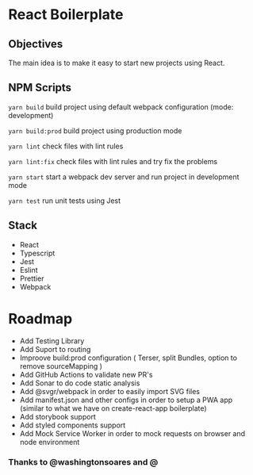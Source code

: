 # React Boilerplate

## Objectives
The main idea is to make it easy to start new projects using React.


## NPM Scripts

`yarn build` build project using default webpack configuration (mode: development)

`yarn build:prod` build project using production mode

`yarn lint` check files with lint rules

`yarn lint:fix` check files with lint rules and try fix the problems

`yarn start` start a webpack dev server and run project in development mode

`yarn test` run unit tests using Jest


## Stack
  - React
  - Typescript
  - Jest
  - Eslint
  - Prettier
  - Webpack


# Roadmap
- Add Testing Library
- Add Suport to routing
- Improove build:prod configuration ( Terser, split Bundles, option to remove sourceMapping )
- Add GitHub Actions to validate new PR's
- Add Sonar to do code static analysis
- Add @svgr/webpack in order to easily import SVG files 
- Add manifest.json and other configs in order to setup a PWA app (similar to what we have on create-react-app boilerplate)
- Add storybook support
- Add styled components support
- Add Mock Service Worker in order to mock requests on browser and node environment

### Thanks to @washingtonsoares and @